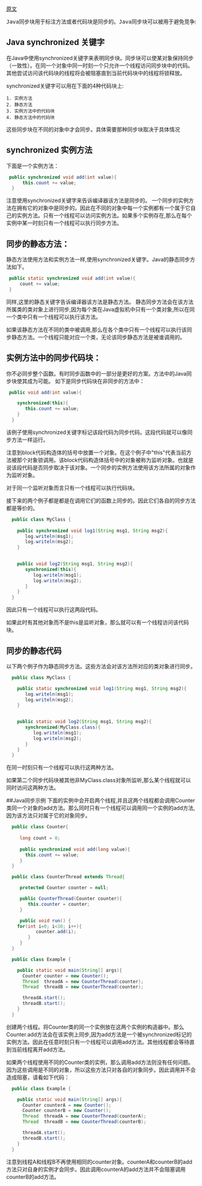 [原文](http://tutorials.jenkov.com/java-concurrency/synchronized.html)

   <pre>Java同步块用于标注方法或者代码块是同步的。Java同步块可以被用于避免竞争条件的产生。</pre>

## Java synchronized 关键字

在Java中使用synchronized关键字来表明同步块。同步块可以使某对象保持同步（一致性）。在同一个对象中同一时刻一个只允许一个线程访问同步块中的代码。其他尝试访问该代码块的线程将会被阻塞直到当前代码块中的线程将锁释放。

   synchronized关键字可以用在下面的4种代码块上:

    1. 实例方法
    2. 静态方法
    3. 实例方法中的代码块
    4. 静态方法中的代码块

   这些同步块在不同的对象中才会同步。具体需要那种同步块取决于具体情况

## synchronized 实例方法

下面是一个实例方法：
```Java
 public synchronized void add(int value){
      this.count += value;
  }
```
  注意使用synchronized关键字来告诉编译器该方法是同步的。
  一个同步的实例方法在拥有它的对象中是同步的。因此在不同的对象中每一个实例都有一个属于它自己的实例方法。只有一个线程可以访问实例方法。如果多个实例存在,那么在每个实例中某一时刻只有一个线程可以执行同步方法。

 ## 同步的静态方法：
 静态方法使用方法和实例方法一样,使用synchronized关键字。Java的静态同步方法如下。
 ```Java
  public static synchronized void add(int value){
      count += value;
  }
 ```
 同样,这里的静态关键字告诉编译器该方法是静态方法。
 静态同步方法会在该方法所属类的类对象上进行同步,因为每个类在Java虚拟机中只有一个类对象,所以在同一个类中只有一个线程可以执行该方法。

 如果该静态方法在不同的类中被调用,那么在各个类中只有一个线程可以执行该同步静态方法。一个线程只能对应一个类，无论该同步静态方法是被谁调用的。

 ## 实例方法中的同步代码块：
你不必同步整个函数。有时同步函数中的一部分是更好的方案。方法中的Java同步块使其成为可能。
如下是同步代码块在非同步的方法中：
```Java
 public void add(int value){

    synchronized(this){
       this.count += value;   
    }
  }
```
该例子使用synchronized关键字标记该段代码为同步代码。这段代码就可以像同步方法一样运行。

注意到block代码构造体的括号中放置一个对象。在这个例子中"this"代表当前方法被那个对象锁调用。该block代码构造体括号中的对象被称为监听对象。也就是说该段代码是否同步取决于该对象。一个同步的实例方法使用该方法所属的对象作为监听对象。

对于同一个监听对象而言只有一个线程可以执行代码块。

接下来的两个例子都是都是在调用它们的函数上同步的。因此它们各自的同步方法都是等价的。
```Java
  public class MyClass {
  
    public synchronized void log1(String msg1, String msg2){
       log.writeln(msg1);
       log.writeln(msg2);
    }

  
    public void log2(String msg1, String msg2){
       synchronized(this){
          log.writeln(msg1);
          log.writeln(msg2);
       }
    }
  }
```
因此只有一个线程可以执行这两段代码。

如果此时有其他对象而不是this是监听对象，那么就可以有一个线程访问该代码块。

## 同步的静态代码
以下两个例子作为静态同步方法。这些方法会对该方法所对应的类对象进行同步。
```Java
  public class MyClass {

    public static synchronized void log1(String msg1, String msg2){
       log.writeln(msg1);
       log.writeln(msg2);
    }

  
    public static void log2(String msg1, String msg2){
       synchronized(MyClass.class){
          log.writeln(msg1);
          log.writeln(msg2);  
       }
    }
  }
```
在同一时刻只有一个线程可以执行这两种方法。

如果第二个同步代码块被其他非MyClass.class对象所监听,那么某个线程就可以同时访问这两种方法。

##Java同步示例
下面的实例中会开启两个线程,并且这两个线程都会调用Counter类同一个对象的add方法。那么同时只有一个线程可以调用同一个实例的add方法,因为该方法只对属于它的对象同步。
```Java
  public class Counter{
     
     long count = 0;
    
     public synchronized void add(long value){
       this.count += value;
     }
  }

```
```Java
  public class CounterThread extends Thread{

     protected Counter counter = null;

     public CounterThread(Counter counter){
        this.counter = counter;
     }

     public void run() {
	for(int i=0; i<10; i++){
           counter.add(i);
        }
     }
  }
```
```Java
  public class Example {

    public static void main(String[] args){
      Counter counter = new Counter();
      Thread  threadA = new CounterThread(counter);
      Thread  threadB = new CounterThread(counter);

      threadA.start();
      threadB.start(); 
    }
  }
```
创建两个线程。将Counter类的同一个实例放在这两个实例的构造器中。那么Counter.add方法会在该实例上同步,因为add方法是一个被synchronized标记的实例方法。因此在任意时刻只有一个线程可以调用add方法。其他线程都会等待直到当前线程离开add方法。

如果两个线程使用不同的Counter类的实例，那么调用add方法则没有任何问题。因为这些调用是不同的对象，所以这些方法只对各自的对象同步。因此调用并不会造成阻塞，请看如下代码：
```Java
  public class Example {

    public static void main(String[] args){
      Counter counterA = new Counter();
      Counter counterB = new Counter();
      Thread  threadA = new CounterThread(counterA);
      Thread  threadB = new CounterThread(counterB);

      threadA.start();
      threadB.start(); 
    }
  }
```
注意到线程A和线程B不再使用相同的counter对象。counterA和counterB的add方法只对自身的实例才会同步。因此调用counterA的add方法并不会阻塞调用counterB的add方法。

  
